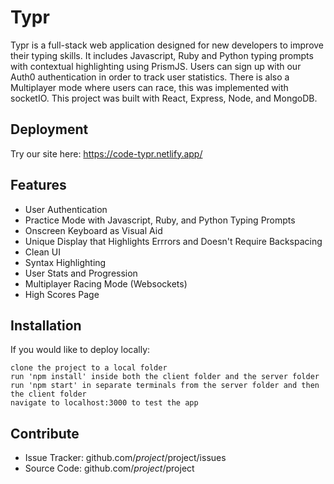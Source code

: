 Typr
========

Typr is a full-stack web application designed for new developers to improve their typing skills. It includes Javascript, Ruby and Python typing prompts with contextual highlighting using PrismJS. Users can sign up with our Auth0 authentication in order to track user statistics. There is also a Multiplayer mode where users can race, this was implemented with socketIO. This project was built with React, Express, Node, and MongoDB.

Deployment
--------
Try our site here: https://code-typr.netlify.app/


Features
--------

- User Authentication
- Practice Mode with Javascript, Ruby, and Python Typing Prompts
- Onscreen Keyboard as Visual Aid
- Unique Display that Highlights Errrors and Doesn't Require Backspacing
- Clean UI
- Syntax Highlighting
- User Stats and Progression
- Multiplayer Racing Mode (Websockets)
- High Scores Page

Installation
------------

If you would like to deploy locally:

    clone the project to a local folder
    run 'npm install' inside both the client folder and the server folder
    run 'npm start' in separate terminals from the server folder and then the client folder
    navigate to localhost:3000 to test the app

Contribute
----------

- Issue Tracker: github.com/$project/$project/issues
- Source Code: github.com/$project/$project

